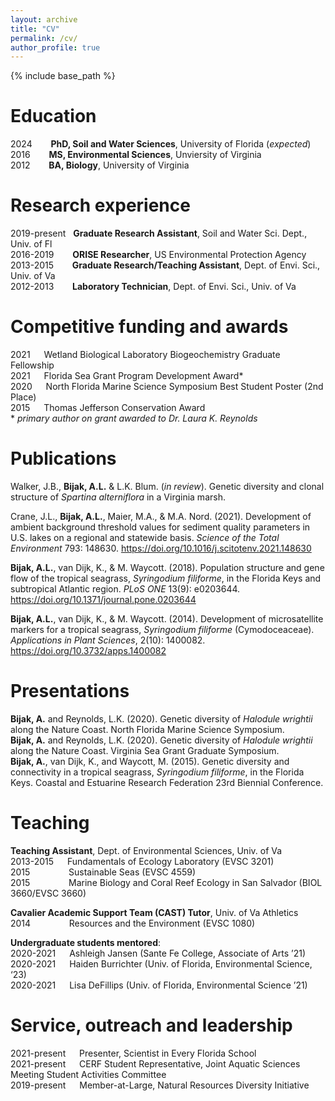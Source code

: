 ```yaml
---
layout: archive
title: "CV"
permalink: /cv/
author_profile: true
---
```


{% include base_path %}

Education
======
2024 &emsp; &nbsp; **PhD, Soil and Water Sciences**, University of Florida (*expected*)  
2016 &emsp; &nbsp; **MS, Environmental Sciences**, Unviersity of Virginia  
2012 &emsp; &nbsp; **BA, Biology**, University of Virginia  

Research experience
======
2019-present &nbsp; **Graduate Research Assistant**, Soil and Water Sci. Dept., Univ. of Fl  
2016-2019 &emsp; &nbsp; **ORISE Researcher**, US Environmental Protection Agency  
2013-2015 &emsp; &nbsp; **Graduate Research/Teaching Assistant**, Dept. of Envi. Sci., Univ. of Va  
2012-2013 &emsp; &nbsp; **Laboratory Technician**, Dept. of Envi. Sci., Univ. of Va    
  
Competitive funding and awards
======
2021 &emsp; Wetland Biological Laboratory Biogeochemistry Graduate Fellowship  
2021 &emsp; Florida Sea Grant Program Development Award\*  
2020 &emsp; North Florida Marine Science Symposium Best Student Poster (2nd Place)  
2015 &emsp; Thomas Jefferson Conservation Award  
\* *primary author on grant awarded to Dr. Laura K. Reynolds*  

Publications
======

Walker, J.B., **Bijak, A.L.** & L.K. Blum. (*in review*). Genetic diversity and clonal structure of *Spartina alterniflora* in a Virginia marsh.  

Crane, J.L., **Bijak, A.L.**, Maier, M.A., & M.A. Nord. (2021). Development of ambient background threshold values for sediment quality parameters in U.S. lakes on a regional and statewide basis. *Science of the Total Environment* 793: 148630. https://doi.org/10.1016/j.scitotenv.2021.148630  

**Bijak, A.L.**, van Dijk, K., & M. Waycott. (2018). Population structure and gene flow of the tropical seagrass, *Syringodium filiforme*, in the Florida Keys and subtropical Atlantic region. *PLoS ONE* 13(9): e0203644. https://doi.org/10.1371/journal.pone.0203644  

**Bijak, A.L.**, van Dijk, K., & M. Waycott. (2014). Development of microsatellite markers for a tropical seagrass, *Syringodium filiforme* (Cymodoceaceae). *Applications in Plant Sciences*, 2(10): 1400082. https://doi.org/10.3732/apps.1400082  
  
Presentations
======
**Bijak, A.** and Reynolds, L.K. (2020). Genetic diversity of *Halodule wrightii* along the Nature Coast. North Florida Marine Science Symposium.  
**Bijak, A.** and Reynolds, L.K. (2020). Genetic diversity of *Halodule wrightii* along the Nature Coast. Virginia Sea Grant Graduate Symposium.  
**Bijak, A.**, van Dijk, K., and Waycott, M. (2015). Genetic diversity and connectivity in a tropical seagrass, *Syringodium filiforme*, in the Florida Keys. Coastal and Estuarine Research Federation 23rd Biennial Conference.  

Teaching
======
**Teaching Assistant**, Dept. of Environmental Sciences, Univ. of Va  
2013-2015 &emsp; Fundamentals of Ecology Laboratory (EVSC 3201)  
2015 &emsp;&emsp;&emsp; &nbsp;&nbsp; Sustainable Seas (EVSC 4559)  
2015 &emsp;&emsp;&emsp; &nbsp;&nbsp; Marine Biology and Coral Reef Ecology in San Salvador (BIOL 3660/EVSC 3660)  

**Cavalier Academic Support Team (CAST) Tutor**, Univ. of Va Athletics  
2014 &emsp;&emsp;&emsp; &nbsp;&nbsp; Resources and the Environment (EVSC 1080)  

**Undergraduate students mentored**:  
2020-2021 &emsp; Ashleigh Jansen (Sante Fe College, Associate of Arts ’21)  
2020-2021	&emsp; Haiden Burrichter (Univ. of Florida, Environmental Science, ‘23)  
2020-2021	&emsp; Lisa DeFillips (Univ. of Florida, Environmental Science ’21)   

Service, outreach and leadership
======
2021-present &emsp; Presenter, Scientist in Every Florida School  
2021-present &emsp; CERF Student Representative, Joint Aquatic Sciences Meeting Student Activities Committee  
2019-present &emsp; Member-at-Large, Natural Resources Diversity Initiative  
